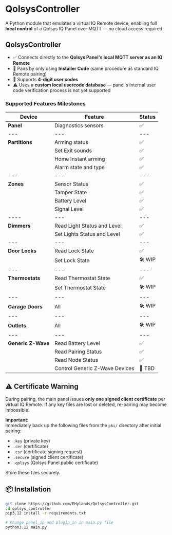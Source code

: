 # QolsysController

A Python module that emulates a virtual IQ Remote device, enabling full **local control** of a Qolsys IQ Panel over MQTT — no cloud access required.

## QolsysController
- ✅ Connects directly to the **Qolsys Panel's local MQTT server as an IQ Remote**
- 🔐 Pairs by only using **Installer Code** (same procedure as standard IQ Remote pairing)
- 🔢 Supports **4-digit user codes**
- ⚠️ Uses a **custom local usercode database** — panel's internal user code verification process is not yet supported

### Supported Features Milestones

| Device               | Feature                          | Status        |
|----|---|---|
| **Panel**            | Diagnostics sensors              | ✅  |
|---|---|---|
| **Partitions**       | Arming status                    | ✅ |
|                      | Set Exit sounds                  | ✅            |
|                      | Home Instant arming              | ✅            |
|                      | Alarm state and type             | ✅            |
|---|---|---|
| **Zones**            | Sensor Status                    | ✅            |
|                      | Tamper State                     | ✅             |
|                      | Battery Level                    | ✅            |
|                      | Signal Level                     | ✅            |
|----|---|---|
| **Dimmers**           | Read Light Status and Level      | ✅            |
|                      | Set Lights Status and Level       | ✅           |
|---|---|---|
| **Door Locks**        | Read Lock State                  | ✅            |
|                      | Set Lock State                   | 🛠️ WIP        |
|---|---|---|
| **Thermostats**       | Read Thermostat State            | ✅            |
|                      | Set  Thermostat State            | 🛠️ WIP        |
|---|---|---|
| **Garage Doors**      | All                              | 🛠️ WIP        |
|---|---|---|
| **Outlets**           | All                              | 🛠️ WIP        |
|---|---|---|
| **Generic Z-Wave**   | Read Battery Level               | ✅ |
|                      | Read Pairing Status              | ✅ |
|                      | Read Node Status                 | ✅ |
|                      | Control Generic Z-Wave Devices   | 🔄 TBD       |


## ⚠️ Certificate Warning

During pairing, the main panel issues **only one signed client certificate** per virtual IQ Remote. If any key files are lost or deleted, re-pairing may become impossible.

**Important:**  
Immediately back up the following files from the `pki/` directory after initial pairing:

- `.key` (private key)
- `.cer` (certificate)
- `.csr` (certificate signing request)
- `.secure` (signed client certificate)
- `.qolsys` (Qolsys Panel public certificate)

Store these files securely.

## 📦 Installation

```bash
git clone https://github.com/EHylands/QolsysController.git
cd qolsys_controller
pip3.12 install -r requirements.txt

# Change panel_ip and plugin_in in main.py file
python3.12 main.py
```
